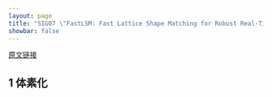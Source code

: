 ```yaml
---
layout: page
title: "SIG07 \"FastLSM: Fast Lattice Shape Matching for Robust Real-Time Deformation\" 阅读与理解"
showbar: false
---
```


[原文链接](http://www.alecrivers.com/fastlsm/)

## 1 体素化